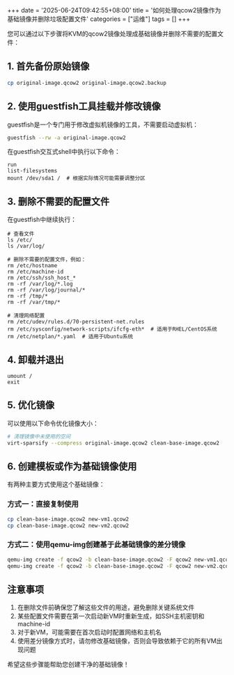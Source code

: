 +++
date = '2025-06-24T09:42:55+08:00'
title = '如何处理qcow2镜像作为基础镜像并删除垃圾配置文件'
categories = ["运维"]
tags = []
+++

您可以通过以下步骤将KVM的qcow2镜像处理成基础镜像并删除不需要的配置文件：

## 1. 首先备份原始镜像

```bash
cp original-image.qcow2 original-image.qcow2.backup
```

## 2. 使用guestfish工具挂载并修改镜像

guestfish是一个专门用于修改虚拟机镜像的工具，不需要启动虚拟机：

```bash
guestfish --rw -a original-image.qcow2
```

在guestfish交互式shell中执行以下命令：

```shell
run
list-filesystems
mount /dev/sda1 /  # 根据实际情况可能需要调整分区
```

## 3. 删除不需要的配置文件

在guestfish中继续执行：

```shell
# 查看文件
ls /etc/
ls /var/log/

# 删除不需要的配置文件，例如：
rm /etc/hostname
rm /etc/machine-id
rm /etc/ssh/ssh_host_*
rm -rf /var/log/*.log
rm -rf /var/log/journal/*
rm -rf /tmp/*
rm -rf /var/tmp/*

# 清理网络配置
rm /etc/udev/rules.d/70-persistent-net.rules
rm /etc/sysconfig/network-scripts/ifcfg-eth*  # 适用于RHEL/CentOS系统
rm /etc/netplan/*.yaml  # 适用于Ubuntu系统
```

## 4. 卸载并退出

```shell
umount /
exit
```

## 5. 优化镜像

可以使用以下命令优化镜像大小：

```bash
# 清理镜像中未使用的空间
virt-sparsify --compress original-image.qcow2 clean-base-image.qcow2
```

## 6. 创建模板或作为基础镜像使用

有两种主要方式使用这个基础镜像：

### 方式一：直接复制使用

```bash
cp clean-base-image.qcow2 new-vm1.qcow2
cp clean-base-image.qcow2 new-vm2.qcow2
```

### 方式二：使用qemu-img创建基于此基础镜像的差分镜像

```bash
qemu-img create -f qcow2 -b clean-base-image.qcow2 -F qcow2 new-vm1.qcow2
qemu-img create -f qcow2 -b clean-base-image.qcow2 -F qcow2 new-vm2.qcow2
```

## 注意事项

1. 在删除文件前确保您了解这些文件的用途，避免删除关键系统文件
2. 某些配置文件需要在第一次启动新VM时重新生成，如SSH主机密钥和machine-id
3. 对于新VM，可能需要在首次启动时配置网络和主机名
4. 使用差分镜像方式时，请勿修改基础镜像，否则会导致依赖于它的所有VM出现问题

希望这些步骤能帮助您创建干净的基础镜像！
